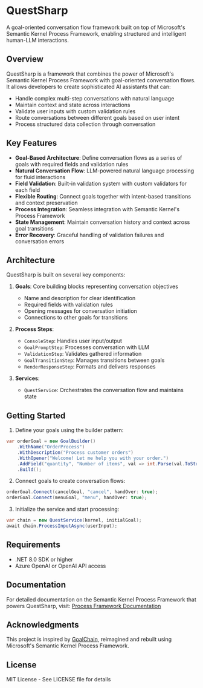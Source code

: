 # QuestSharp

A goal-oriented conversation flow framework built on top of Microsoft's Semantic Kernel Process Framework, enabling structured and intelligent human-LLM interactions.

## Overview

QuestSharp is a framework that combines the power of Microsoft's Semantic Kernel Process Framework with goal-oriented conversation flows. It allows developers to create sophisticated AI assistants that can:

- Handle complex multi-step conversations with natural language
- Maintain context and state across interactions
- Validate user inputs with custom validation rules
- Route conversations between different goals based on user intent
- Process structured data collection through conversation

## Key Features

- **Goal-Based Architecture**: Define conversation flows as a series of goals with required fields and validation rules
- **Natural Conversation Flow**: LLM-powered natural language processing for fluid interactions
- **Field Validation**: Built-in validation system with custom validators for each field
- **Flexible Routing**: Connect goals together with intent-based transitions and context preservation
- **Process Integration**: Seamless integration with Semantic Kernel's Process Framework
- **State Management**: Maintain conversation history and context across goal transitions
- **Error Recovery**: Graceful handling of validation failures and conversation errors

## Architecture

QuestSharp is built on several key components:

1. **Goals**: Core building blocks representing conversation objectives
   - Name and description for clear identification
   - Required fields with validation rules
   - Opening messages for conversation initiation
   - Connections to other goals for transitions

2. **Process Steps**:
   - `ConsoleStep`: Handles user input/output
   - `GoalPromptStep`: Processes conversation with LLM
   - `ValidationStep`: Validates gathered information
   - `GoalTransitionStep`: Manages transitions between goals
   - `RenderResponseStep`: Formats and delivers responses

3. **Services**:
   - `QuestService`: Orchestrates the conversation flow and maintains state

## Getting Started

1. Define your goals using the builder pattern:
```csharp
var orderGoal = new GoalBuilder()
    .WithName("OrderProcess")
    .WithDescription("Process customer orders")
    .WithOpener("Welcome! Let me help you with your order.")
    .AddField("quantity", "Number of items", val => int.Parse(val.ToString()) > 0)
    .Build();
```

2. Connect goals to create conversation flows:
```csharp
orderGoal.Connect(cancelGoal, "cancel", handOver: true);
orderGoal.Connect(menuGoal, "menu", handOver: true);
```

3. Initialize the service and start processing:
```csharp
var chain = new QuestService(kernel, initialGoal);
await chain.ProcessInputAsync(userInput);
```

## Requirements

- .NET 8.0 SDK or higher
- Azure OpenAI or OpenAI API access

## Documentation

For detailed documentation on the Semantic Kernel Process Framework that powers QuestSharp, visit:
[Process Framework Documentation](https://learn.microsoft.com/en-us/semantic-kernel/frameworks/process/process-framework)

## Acknowledgments

This project is inspired by [GoalChain](https://github.com/adlumal/GoalChain), reimagined and rebuilt using Microsoft's Semantic Kernel Process Framework.

## License

MIT License - See LICENSE file for details 